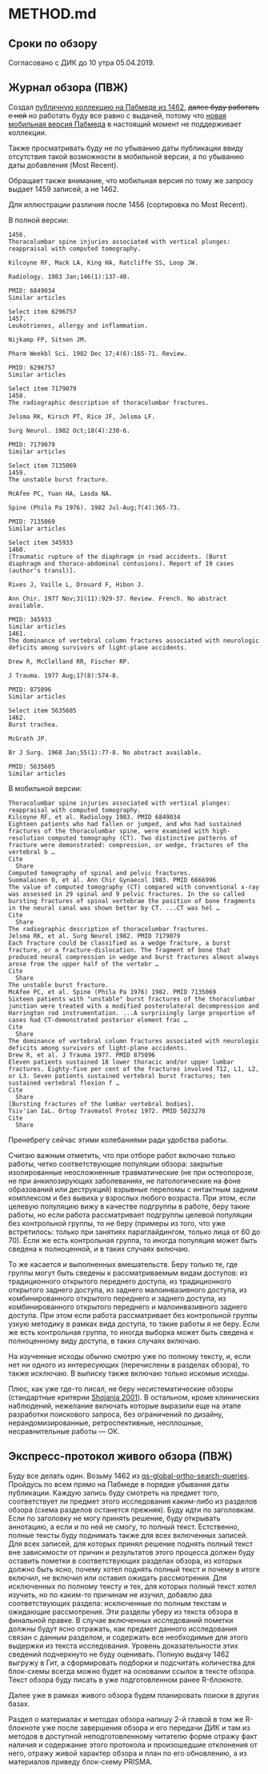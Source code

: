 # METHOD.md

## Сроки по обзору

Согласовано с ДИК до 10 утра 05.04.2019.

## Журнал обзора (ПВЖ)

Создал [публичную коллекцию на Пабмеде из 1462](https://www.ncbi.nlm.nih.gov/sites/myncbi/1bGT_5WlUb855/collections/58129193/public/), ~~далее буду работать с ней~~ но работать буду все равно с выдачей, потому что [новая мобильная версия Пабмеда](https://www.ncbi.nlm.nih.gov/labs/pubmed/) в настоящий момент не поддерживает коллекции.

Также просматривать буду не по убыванию даты публикации ввиду отсутствия такой возможности в мобильной версии, а по убыванию даты добавления (Most Recent).

Обращает также внимание, что мобильная версия по тому же запросу выдает 1459 записей, а не 1462.

Для иллюстрации различия после 1456 (сортировка по Most Recent).

В полной версии:

```
1456.
Thoracolumbar spine injuries associated with vertical plunges: reappraisal with computed tomography.

Kilcoyne RF, Mack LA, King HA, Ratcliffe SS, Loop JW.

Radiology. 1983 Jan;146(1):137-40.

PMID: 6849034
Similar articles

Select item 6296757
1457.
Leukotrienes, allergy and inflammation.

Nijkamp FP, Sitsen JM.

Pharm Weekbl Sci. 1982 Dec 17;4(6):165-71. Review.

PMID: 6296757
Similar articles

Select item 7179079
1458.
The radiographic description of thoracolumbar fractures.

Jelsma RK, Kirsch PT, Rice JF, Jelsma LF.

Surg Neurol. 1982 Oct;18(4):230-6.

PMID: 7179079
Similar articles

Select item 7135069
1459.
The unstable burst fracture.

McAfee PC, Yuan HA, Lasda NA.

Spine (Phila Pa 1976). 1982 Jul-Aug;7(4):365-73.

PMID: 7135069
Similar articles

Select item 345933
1460.
[Traumatic rupture of the diaphragm in road accidents. (Burst diaphragm and thoraco-abdominal contusions). Report of 19 cases (author's transl)].

Rives J, Vaille L, Drouard F, Hibon J.

Ann Chir. 1977 Nov;31(11):929-37. Review. French. No abstract available.

PMID: 345933
Similar articles
1461.
The dominance of vertebral column fractures associated with neurologic deficits among survivors of light-plane accidents.

Drew R, McClelland RR, Fischer RP.

J Trauma. 1977 Aug;17(8):574-8.

PMID: 875096
Similar articles

Select item 5635605
1462.
Burst trachea.

McGrath JP.

Br J Surg. 1968 Jan;55(1):77-8. No abstract available.

PMID: 5635605
Similar articles
```

В мобильной версии:

```
Thoracolumbar spine injuries associated with vertical plunges: reappraisal with computed tomography.
Kilcoyne RF, et al. Radiology 1983. PMID 6849034
Eighteen patients who had fallen or jumped, and who had sustained fractures of the thoracolumbar spine, were examined with high-resolution computed tomography (CT). Two distinctive patterns of fracture were demonstrated: compression, or wedge, fractures of the vertebral b …
Cite
  Share
Computed tomography of spinal and pelvic fractures.
Suomalainen O, et al. Ann Chir Gynaecol 1983. PMID 6666996
The value of computed tomography (CT) compared with conventional x-ray was assessed in 29 spinal and 9 pelvic fractures. In the so called bursting fractures of spinal vertebrae the position of bone fragments in the neural canal was shown better by CT. ...CT was hel …
Cite
  Share
The radiographic description of thoracolumbar fractures.
Jelsma RK, et al. Surg Neurol 1982. PMID 7179079
Each fracture could be classified as a wedge fracture, a burst fracture, or a fracture-dislocation. The fragment of bone that produced neural compression in wedge and burst fractures almost always arose from the upper half of the vertebr …
Cite
  Share
The unstable burst fracture.
McAfee PC, et al. Spine (Phila Pa 1976) 1982. PMID 7135069
Sixteen patients with "unstable" burst fractures of the thoracolumbar junction were treated with a modified posterolateral decompression and Harrington rod instrumentation. ...A surprisingly large proportion of cases had CT-demonstrated posterior element frac …
Cite
  Share
The dominance of vertebral column fractures associated with neurologic deficits among survivors of light-plane accidents.
Drew R, et al. J Trauma 1977. PMID 875096
Eleven patients sustained 18 lower thoracic and/or upper lumbar fractures. Eighty-five per cent of the fractures involved T12, L1, L2, or L3. Seven patients sustained vertebral burst fractures; ten sustained vertebral flexion f …
Cite
  Share
[Bursting fractures of the lumbar vertebral bodies].
Tsiv'ian IaL. Ortop Travmatol Protez 1972. PMID 5023270
Cite
  Share
```

Пренебрегу сейчас этими колебаниями ради удобства работы.

Считаю важным отметить, что при отборе работ включаю только работы, четко соответствующие популяции обзора: закрытые изолированные неосложненные травматические (не при остеопорозе, не при анкилозирующих заболеваниях, не патологические на фоне образований или деструкций) взрывные переломы с интактным задним комплексом и без вывиха у взрослых любого возраста. При этом, если целевую популяцию вижу в качестве подгруппы в работе, беру такие работы, но если работа рассматривает подгруппы целевой популяции без контрольной группы, то не беру (примеры из того, что уже встретилось: только при занятиях параглайдингом, только лица от 60 до 70). Если же есть контрольная группа, то иногда популяция может быть сведена к полноценной, и в таких случаях включаю.

То же касается и выполненных вмешательств. Беру только те, где группы могут быть сведены к рассматриваемым видам доступов: из традиционного открытого переднего доступа, из традиционного открытого заднего доступа, из заднего малоинвазивного доступа, из комбинированного открытого переднего и заднего доступа, из комбинированного открытого переднего и малоинвазивного заднего доступа. При этом если работа рассматривает без контрольной группы узкую методику в рамках вида доступа, то такие работы я не беру. Если же есть контрольная группа, то иногда выборка может быть сведена к полноценному виду доступа, в таких случаях включаю.

На изученные исходы обычно смотрю уже по полному тексту, и, если нет ни одного из интересующих (перечислены в разделах обзора), то также исключаю. В выписку также включаю только искомые исходы.

Плюс, как уже где-то писал, не беру несистематические обзоры (стандартные критерии [Shojania 2001](https://pubmed.gov/11525102)). В остальном, кроме клинических наблюдений, нежелание включать которые выразили еще на этапе разработки поискового запроса, без ограничений по дизайну, нерандомизированные, ретроспективные, несплошные, несравнительные работы — ОК.

## Экспресс-протокол живого обзора (ПВЖ)

Буду все делать один. Возьму 1462 из [qs-global-ortho-search-queries](https://github.com/p1m-ortho/qs-global-ortho-search-queries/commit/17270ad5d0668c20a425990f777313dbd2797a34). Пройдусь по всем прямо на Пабмеде в порядке убывания даты публикации. Каждую запись буду смотреть на предмет того, соответствует ли предмет этого исследования каким-либо из разделов обзора (схема разделов останется прежняя). Буду идти по заголовкам. Если по заголовку не могу принять решение, буду открывать аннотацию, а если и по ней не смогу, то полный текст. Естственно, полные тексты буду поднимать также для всех включенных записей. Для всех записей, для которых принял решение поднять полный текст вне зависимости от причин и результатов этого процесса должен буду оставить пометки в соответствующих разделах обзора, из которых должно быть ясно, почему хотел поднять полный текст и почему в итоге включил, не включил или оставил ожидать рассмотрения. Для исключенных по полному тексту и тех, для которых полный текст хотел изучить, но по каким-то причинам не изучил, добавлю два соответствующих раздела: исключенные по полным текстам и ожидающие рассмотрения. Эти разделы уберу из текста обзора в финальной правке. В случае включенных исследований пометки должны будут ясно отражать, как предмет данного исследования связан с данным разделом, и содержать все необходимые для этого выдержки из текста исследования. Уровень доказательности этих сведений подчеркнуто не буду оценивать. Полную выдачу 1462 выгружу в Гит, а сформировать подборки и подсчитать количества для блок-схемы всегда можно будет на основании ссылок в тексте обзора. Текст обзора буду писать в уже подготовленном ранее R-блокноте.

Далее уже в рамках живого обзора будем планировать поиски в других базах.

Раздел о материалах и методах обзора напишу 2-й главой в том же R-блокноте уже после завершения обзора и его передачи ДИК и там из методов в доступной неподготовленному читателю форме отражу факт наличия и содержание этого протокола и произошедшие отклонения от него, отражу живой характер обзора и план по его обновлению, а из материалов приведу блок-схему PRISMA.
